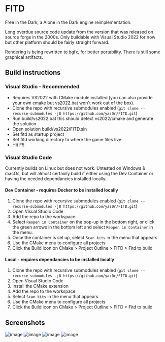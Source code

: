 # FITD

Free in the Dark, a Alone in the Dark engine reimplementation.

Long overdue source code update from the version that was released on source forge in the 2000s.
Only buildable with Visual Studio 2022 for now but other platform should be fairly straight forward.

Rendering is being rewritten to bgfx, for better portability. There is still some graphical artifacts.

## Build instructions
### Visual Studio - Recommended
* Requires VS2022 with CMake module installed (you can also provide your own cmake but vs2022.bat won't work out of the box).
* Clone the repo with recursive submodules enabled (`git clone --recurse-submodules -j8 https://github.com/yaz0r/FITD.git`)
* Run build/vs2022.bat this should detect vs2022/cmake and generate the solution
* Open solution build/vs2022/FITD.sln
* Set fitd as startup project
* Set fitd working directory to where the game files live
* Hit F5
### Visual Studio Code
Currently builds on Linux but does not work. Untested on Windows & macOs, but will almost certainly build if either using the Dev Container or having the needed dependancies installed locally.
#### Dev Container - requires Docker to be installed locally
1. Clone the repo with recursive submodules enabled (`git clone --recurse-submodules -j8 https://github.com/yaz0r/FITD.git`)
2. Open Visual Studio Code
3. Add the repo to the workspace
4. Select `Reopen in Container` on the pop-up in the bottom right, or click the green arrows in the bottom left and select `Reopen in Container` in the menu.
5. Once the container is set up, select `Scan kits` in the menu that appears.
6. Use the CMake menu to configure all projects
7. Click the Build icon on CMake > Project Outline > FITD > Fitd to build
#### Local - requires dependancies to be installed locally
1. Clone the repo with recursive submodules enabled (`git clone --recurse-submodules -j8 https://github.com/yaz0r/FITD.git`)
2. Open Visual Studio Code
4. Install the CMake extension
3. Add the repo to the workspace
5. Select `Scan kits` in the menu that appears.
6. Use the CMake menu to configure all projects
7. Click the Build icon on CMake > Project Outline > FITD > Fitd to build

## Screenshots

![image](https://github.com/user-attachments/assets/d12b7c66-6c57-4507-b2b3-540cb2cc6806)
![image](https://github.com/user-attachments/assets/ba4508ba-1b7f-4ac1-b573-169e3f8e7bab)
![image](https://github.com/user-attachments/assets/653d3dc5-4a35-4a7f-95bc-76e7b42899d9)
![image](https://github.com/user-attachments/assets/310c3151-18cf-4914-8992-7de1dd763653)

